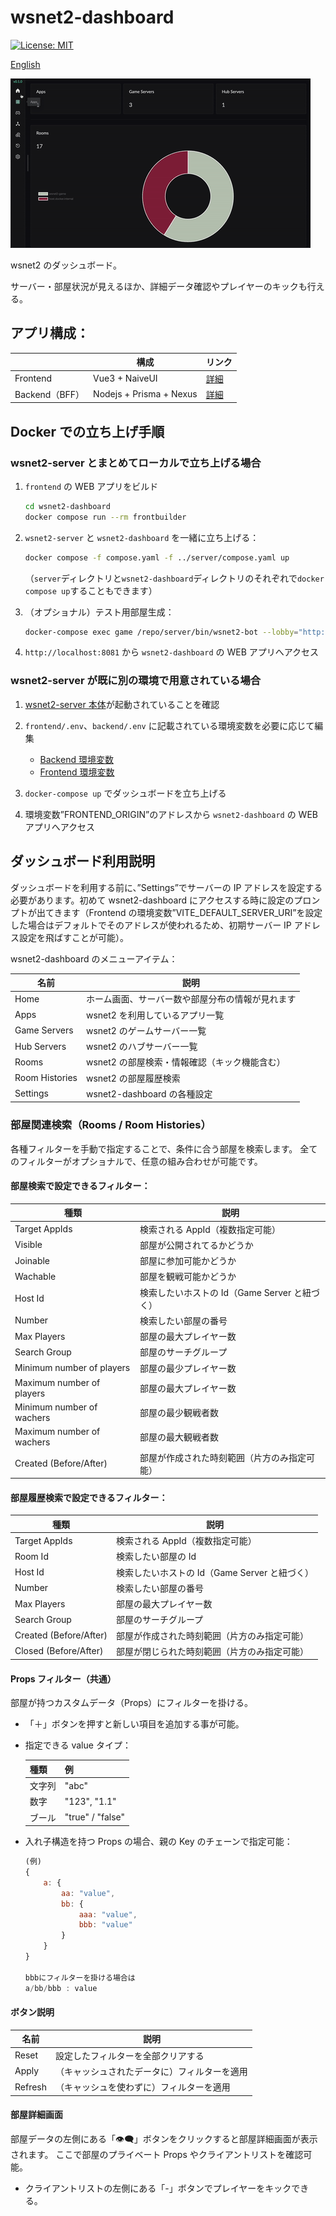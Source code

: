 # wsnet2-dashboard

[![License: MIT](https://img.shields.io/badge/License-MIT-yellow.svg)](https://opensource.org/licenses/MIT)

[English](README.md)

![demo](images/demo.gif)

wsnet2 のダッシュボード。

サーバー・部屋状況が見えるほか、詳細データ確認やプレイヤーのキックも行える。

## アプリ構成：

|                | 構成                    | リンク                     |
| -------------- | ----------------------- | -------------------------- |
| Frontend       | Vue3 + NaiveUI          | [詳細](frontend/README.md) |
| Backend（BFF） | Nodejs + Prisma + Nexus | [詳細](backend/README.md)  |

## Docker での立ち上げ手順

### wsnet2-server とまとめてローカルで立ち上げる場合

1. `frontend` の WEB アプリをビルド
   ```bash
   cd wsnet2-dashboard
   docker compose run --rm frontbuilder
   ```
2. `wsnet2-server` と `wsnet2-dashboard` を一緒に立ち上げる：
   ```bash
   docker compose -f compose.yaml -f ../server/compose.yaml up
   ```
   （`server`ディレクトリと`wsnet2-dashboard`ディレクトリのそれぞれで`docker compose up`することもできます）

3. （オプショナル）テスト用部屋生成：
   ```bash
   docker-compose exec game /repo/server/bin/wsnet2-bot --lobby="http://lobby:8080" static 3600
   ```
4. `http://localhost:8081` から `wsnet2-dashboard` の WEB アプリへアクセス

### wsnet2-server が既に別の環境で用意されている場合

1. [wsnet2-server 本体](https://github.jp.klab.com/WSNet/wsnet2/tree/master/server)が起動されていることを確認
2. `frontend/.env`、`backend/.env` に記載されている環境変数を必要に応じて編集

   - [Backend 環境変数](backend/README.md#%E7%92%B0%E5%A2%83%E5%A4%89%E6%95%B0)
   - [Frontend 環境変数](frontend/README.md#%E7%92%B0%E5%A2%83%E5%A4%89%E6%95%B0)

3. `docker-compose up` でダッシュボードを立ち上げる
4. 環境変数”FRONTEND_ORIGIN”のアドレスから `wsnet2-dashboard` の WEB アプリへアクセス

## ダッシュボード利用説明

ダッシュボードを利用する前に、”Settings”でサーバーの IP アドレスを設定する必要があります。初めて wsnet2-dashboard にアクセスする時に設定のプロンプトが出てきます（Frontend の環境変数”VITE_DEFAULT_SERVER_URI”を設定した場合はデフォルトでそのアドレスが使われるため、初期サーバー IP アドレス設定を飛ばすことが可能）。

wsnet2-dashboard のメニューアイテム：

| 名前           | 説明                                             |
| -------------- | ------------------------------------------------ |
| Home           | ホーム画面、サーバー数や部屋分布の情報が見れます |
| Apps           | wsnet2 を利用しているアプリ一覧                  |
| Game Servers   | wsnet2 のゲームサーバー一覧                      |
| Hub Servers    | wsnet2 のハブサーバー一覧                        |
| Rooms          | wsnet2 の部屋検索・情報確認（キック機能含む）    |
| Room Histories | wsnet2 の部屋履歴検索                            |
| Settings       | wsnet2-dashboard の各種設定                      |

### 部屋関連検索（Rooms / Room Histories）

各種フィルターを手動で指定することで、条件に合う部屋を検索します。
全てのフィルターがオプショナルで、任意の組み合わせが可能です。

#### 部屋検索で設定できるフィルター：

| 種類                      | 説明                                          |
| ------------------------- | --------------------------------------------- |
| Target AppIds             | 検索される AppId（複数指定可能）              |
| Visible                   | 部屋が公開されてるかどうか                    |
| Joinable                  | 部屋に参加可能かどうか                        |
| Wachable                  | 部屋を観戦可能かどうか                        |
| Host Id                   | 検索したいホストの Id（Game Server と紐づく） |
| Number                    | 検索したい部屋の番号                          |
| Max Players               | 部屋の最大プレイヤー数                        |
| Search Group              | 部屋のサーチグループ                          |
| Minimum number of players | 部屋の最少プレイヤー数                        |
| Maximum number of players | 部屋の最大プレイヤー数                        |
| Minimum number of wachers | 部屋の最少観戦者数                            |
| Maximum number of wachers | 部屋の最大観戦者数                            |
| Created (Before/After)    | 部屋が作成された時刻範囲（片方のみ指定可能）  |

#### 部屋履歴検索で設定できるフィルター：

| 種類                   | 説明                                          |
| ---------------------- | --------------------------------------------- |
| Target AppIds          | 検索される AppId（複数指定可能）              |
| Room Id                | 検索したい部屋の Id                           |
| Host Id                | 検索したいホストの Id（Game Server と紐づく） |
| Number                 | 検索したい部屋の番号                          |
| Max Players            | 部屋の最大プレイヤー数                        |
| Search Group           | 部屋のサーチグループ                          |
| Created (Before/After) | 部屋が作成された時刻範囲（片方のみ指定可能）  |
| Closed (Before/After)  | 部屋が閉じられた時刻範囲（片方のみ指定可能）  |

#### Props フィルター（共通）

部屋が持つカスタムデータ（Props）にフィルターを掛ける。

- 「＋」ボタンを押すと新しい項目を追加する事が可能。
- 指定できる value タイプ：

  | 種類   | 例               |
  | ------ | ---------------- |
  | 文字列 | "abc"            |
  | 数字   | "123", "1.1"     |
  | ブール | "true" / "false" |

- 入れ子構造を持つ Props の場合、親の Key のチェーンで指定可能：

  ```javascript
  (例)
  {
      a: {
          aa: "value",
          bb: {
              aaa: "value",
              bbb: "value"
          }
      }
  }

  bbbにフィルターを掛ける場合は
  a/bb/bbb : value
  ```

#### ボタン説明

| 名前    | 説明                                         |
| ------- | -------------------------------------------- |
| Reset   | 設定したフィルターを全部クリアする           |
| Apply   | （キャッシュされたデータに）フィルターを適用 |
| Refresh | （キャッシュを使わずに）フィルターを適用     |

#### 部屋詳細画面

部屋データの左側にある「👁‍🗨」ボタンをクリックすると部屋詳細画面が表示されます。
ここで部屋のプライベート Props やクライアントリストを確認可能。

- クライアントリストの左側にある「-」ボタンでプレイヤーをキックできる。
